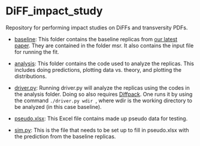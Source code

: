 # DiFF_impact_study

Repository for performing impact studies on DiFFs and transversity PDFs.

* <ins>baseline</ins>: This folder contains the baseline replicas from [our latest paper][paper].  They are contained in the folder msr.  It also contains the input file for running the fit.

* <ins>analysis</ins>: This folder contains the code used to analyze the replicas.  This includes doing predictions, plotting data vs. theory, and plotting the distributions.

* <ins>driver.py</ins>: Running driver.py <wdir> will analyze the replicas using the codes in the analysis folder.  Doing so also requires [Diffpack][Diffpack].  One runs it by using the command <code>./driver.py wdir </code>, where wdir is the working directory to be analyzed (in this case baseline). 

* <ins>pseudo.xlsx</ins>: This Excel file contains made up pseudo data for testing.

* <ins>sim.py</ins>: This is the file that needs to be set up to fill in pseudo.xlsx with the prediction from the baseline replicas.

[paper]: https://arxiv.org/abs/2306.12998

[Diffpack]: https://github.com/QCDHUB/Diffpack/tree/version1
